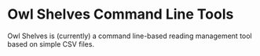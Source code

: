 # Owl Shelves Command Line Tools

Owl Shelves is (currently) a command line-based reading management tool based on simple CSV files.
